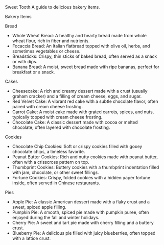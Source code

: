 Sweet Tooth
A guide to delicious bakery items.

Bakery Items

Bread
- Whole Wheat Bread: A healthy and hearty bread made from whole wheat flour, rich in fiber and nutrients.
- Focaccia Bread: An Italian flatbread topped with olive oil, herbs, and sometimes vegetables or cheese.
- Breadsticks: Crispy, thin sticks of baked bread, often served as a snack or with dips.
- Banana Bread: A moist, sweet bread made with ripe bananas, perfect for breakfast or a snack.

Cakes
- Cheesecake: A rich and creamy dessert made with a crust (usually graham cracker) and a filling of cream cheese, eggs, and sugar.
- Red Velvet Cake: A vibrant red cake with a subtle chocolate flavor, often paired with cream cheese frosting.
- Carrot Cake: A moist cake made with grated carrots, spices, and nuts, typically topped with cream cheese frosting.
- Chocolate Cake: A classic dessert made with cocoa or melted chocolate, often layered with chocolate frosting.

Cookies
- Chocolate Chip Cookies: Soft or crispy cookies filled with gooey chocolate chips, a timeless favorite.
- Peanut Butter Cookies: Rich and nutty cookies made with peanut butter, often with a crisscross pattern on top.
- Thumbprint Cookies: Buttery cookies with a thumbprint indentation filled with jam, chocolate, or other sweet fillings.
- Fortune Cookies: Crispy, folded cookies with a hidden paper fortune inside, often served in Chinese restaurants.

Pies
- Apple Pie: A classic American dessert made with a flaky crust and a sweet, spiced apple filling.
- Pumpkin Pie: A smooth, spiced pie made with pumpkin puree, often enjoyed during the fall and winter holidays.
- Cherry Pie: A sweet and tart pie made with cherry filling and a buttery crust.
- Blueberry Pie: A delicious pie filled with juicy blueberries, often topped with a lattice crust.

